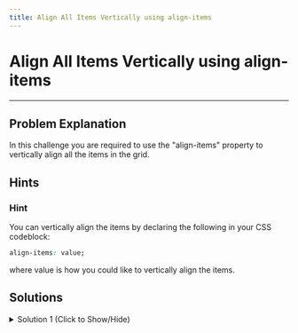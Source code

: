 ```yaml
---
title: Align All Items Vertically using align-items
---
```

# Align All Items Vertically using align-items

---
## Problem Explanation
In this challenge you are required to use the "align-items" property to vertically align all the items in the grid.

## Hints

### Hint

You can vertically align the items by declaring the following in your CSS codeblock:

```css
align-items: value;
```

where value is how you could like to vertically align the items.

## Solutions

<details><summary>Solution 1 (Click to Show/Hide)</summary>

Since the challenge requires you to move all the items to the end of each cell (vertically), declare the following in your .container CSS codeblock:

```css
align-items: end;
```

</details>